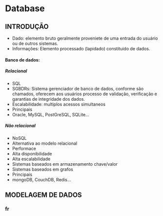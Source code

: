 # Database


##  INTRODUÇÃO
- Dado: elemento bruto geralmente proveniete de uma entrada do usuário ou de outros sistemas.
- Informações: Elemento processado (lapidado) constituido de dados.

#### Banco de dados: 
##### Relacional
- SQL
- SGBDRs: Sistema gerenciador de banco de dados, conforme são chamados, oferecem aos usuários processo de validação, verificação e garantias de integridade dos dados.
- Escalabilidade: multiplos acessos simultaneos
- Principais
- Oracle, MySQL, PostGreSQL, SQLite...

##### Não relacional
- NoSQL
- Alternativa ao modelo relacional
- Performace
- Alta disponibilidade
- Alta escalabilidade
- Sistemas baseados em armazenamento chave/valor
- Sistemas baseados em grafos
- Principais
- mongoDB, CouchDB, Redis...
	

## MODELAGEM DE DADOS
### fr
